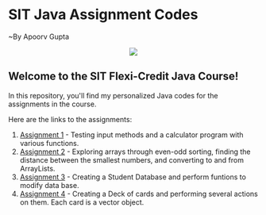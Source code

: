 # SIT Java Assignment Codes
~By Apoorv Gupta

<p align="center">
  <img src="https://www.devopsschool.com/blog/wp-content/uploads/2022/03/java_logo_icon_168609.png">
</p>

## Welcome to the SIT Flexi-Credit Java Course!

In this repository, you'll find my personalized Java codes for the assignments in the course.

Here are the links to the assignments:

1. [Assignment 1](https://github.com/erApoorvGupta/SIT_java_assignment_codes/tree/main/Assignment_1) - Testing input methods and a calculator program with various functions.
2. [Assignment 2](https://github.com/erApoorvGupta/SIT_java_assignment_codes/tree/main/Assignment_2) - Exploring arrays through even-odd sorting, finding the distance between the smallest numbers, and converting to and from ArrayLists.
3. [Assignment 3](https://github.com/erApoorvGupta/SIT_java_assignment_codes/tree/main/Assignment_3) - Creating a Student Database and perform funtions to modify data base.
4. [Assignment 4](https://github.com/erApoorvGupta/SIT_java_assignment_codes/tree/main/Assignment_4) - Creating a Deck of cards and performing several actions on them. Each card is a vector object.

